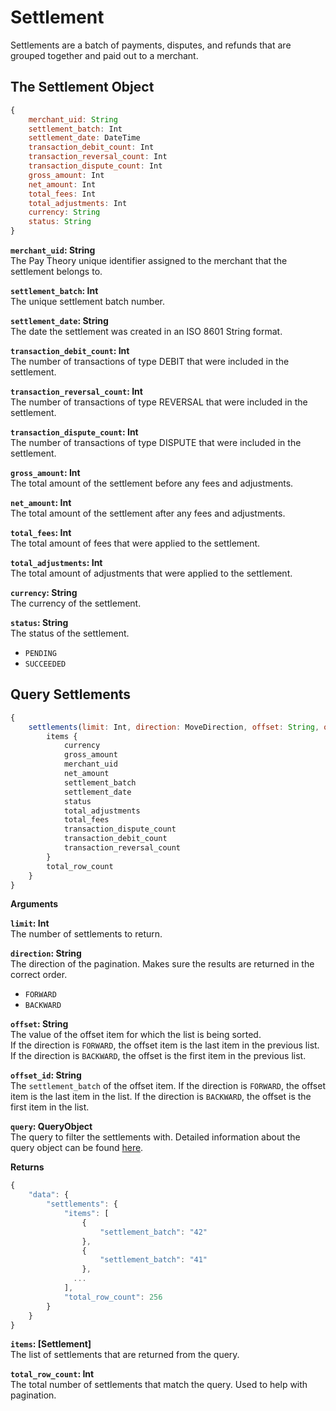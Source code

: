 # Settlement

Settlements are a batch of payments, disputes, and refunds that are grouped together and paid out to a merchant.

## The Settlement Object

```js
{
    merchant_uid: String
    settlement_batch: Int
    settlement_date: DateTime
    transaction_debit_count: Int
    transaction_reversal_count: Int
    transaction_dispute_count: Int
    gross_amount: Int
    net_amount: Int
    total_fees: Int
    total_adjustments: Int
    currency: String
    status: String
}
```

**`merchant_uid`: String**  
The Pay Theory unique identifier assigned to the merchant that the settlement belongs to.

**`settlement_batch`: Int**  
The unique settlement batch number.

**`settlement_date`: String**  
The date the settlement was created in an ISO 8601 String format.

**`transaction_debit_count`: Int**  
The number of transactions of type DEBIT that were included in the settlement.

**`transaction_reversal_count`: Int**  
The number of transactions of type REVERSAL that were included in the settlement.

**`transaction_dispute_count`: Int**  
The number of transactions of type DISPUTE that were included in the settlement.

**`gross_amount`: Int**  
The total amount of the settlement before any fees and adjustments.

**`net_amount`: Int**  
The total amount of the settlement after any fees and adjustments.

**`total_fees`: Int**  
The total amount of fees that were applied to the settlement.

**`total_adjustments`: Int**  
The total amount of adjustments that were applied to the settlement.

**`currency`: String**  
The currency of the settlement.

**`status`: String**  
The status of the settlement.
* `PENDING`
* `SUCCEEDED`

## Query Settlements
```js
{
    settlements(limit: Int, direction: MoveDirection, offset: String, offset_id: String, query: QueryObject) {
        items {
            currency
            gross_amount
            merchant_uid
            net_amount
            settlement_batch
            settlement_date
            status
            total_adjustments
            total_fees
            transaction_dispute_count
            transaction_debit_count
            transaction_reversal_count
        }
        total_row_count
    }
}
```

**Arguments**

**`limit`: Int**  
The number of settlements to return.

**`direction`: String**  
The direction of the pagination. Makes sure the results are returned in the correct order.
* `FORWARD`
* `BACKWARD`

**`offset`: String**  
The value of the offset item for which the list is being sorted.  
If the direction is `FORWARD`, the offset item is the last item in the previous list.  
If the direction is `BACKWARD`, the offset is the first item in the previous list.

**`offset_id`: String**  
The `settlement_batch` of the offset item. If the direction is `FORWARD`, the offset item is the last item in the list. If the direction is `BACKWARD`, the offset is the first item in the list.

**`query`: QueryObject**  
The query to filter the settlements with.  Detailed information about the query object can be found [here](query).

**Returns**

```js
{
    "data": {
        "settlements": {
            "items": [
                {
                    "settlement_batch": "42"
                },
                {
                    "settlement_batch": "41"
                },
              ...
            ],
            "total_row_count": 256
        }
    }
}
```

**`items`: [Settlement]**  
The list of settlements that are returned from the query.

**`total_row_count`: Int**  
The total number of settlements that match the query. Used to help with pagination.